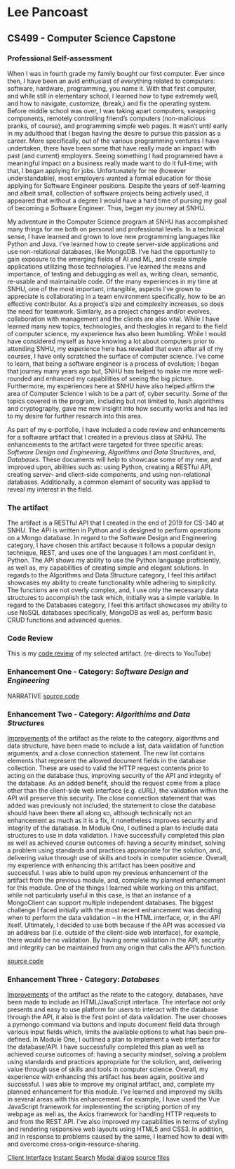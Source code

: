# Lee Pancoast

## CS499 - Computer Science Capstone


### Professional Self-assessment

When I was in fourth grade my family bought our first computer. Ever since then, I have been an avid enthusiast of everything related to computers: software, hardware, programming, you name it. With that first computer, and while still in elementary school, I learned how to type extremely well, and how to navigate, customize, (break,) and fix the operating system. Before middle school was over, I was taking apart computers, swapping components, remotely controlling friend’s computers (non-malicious pranks, of course), and programming simple web pages. It wasn’t until early in my adulthood that I began having the desire to pursue this passion as a career. More specifically, out of the various programming ventures I have undertaken, there have been some that have really made an impact with past (and current) employers. Seeing something I had programmed have a meaningful impact on a business really made want to do it full-time; with that, I began applying for jobs. Unfortunately for me (however understandable), most employers wanted a formal education for those applying for Software Engineer positions. Despite the years of self-learning and albeit small, collection of software projects being actively used, it appeared that without a degree I would have a hard time of pursing my goal of becoming a Software Engineer. Thus, began my journey at SNHU.

My adventure in the Computer Science program at SNHU has accomplished many things for me both on personal and professional levels. In a technical sense, I have learned and grown to love new programming languages like Python and Java. I’ve learned how to create server-side applications and use non-relational databases, like MongoDB. I’ve had the opportunity to gain exposure to the emerging fields of AI and ML, and create simple applications utilizing those technologies. I’ve learned the means and importance, of testing and debugging as well as, writing clean, semantic, re-usable and maintainable code. Of the many experiences in my time at SNHU, one of the most important, intangible, aspects I’ve grown to appreciate is collaborating in a team environment specifically, how to be an effective contributor. As a project’s size and complexity increases, so does the need for teamwork. Similarly, as a project changes and/or evolves, collaboration with management and the clients are also vital. While I have learned many new topics, technologies, and theologies in regard to the field of computer science, my experience has also been humbling. While I would have considered myself as have knowing a lot about computers prior to attending SNHU, my experience here has revealed that even after all of my courses, I have only scratched the surface of computer science.  I’ve come to learn, that being a software engineer is a process of evolution; I began that journey many years ago but, SNHU has helped to make me more well-rounded and enhanced my capabilities of seeing the big picture. Furthermore, my experiences here at SNHU have also helped affirm the area of Computer Science I wish to be a part of, cyber security. Some of the topics covered in the program, including but not limited to, hash algorithms and cryptography, gave me new insight into how security works and has led to my desire for further research into this area.

As part of my e-portfolio, I have included a code review and enhancements for a software artifact that I created in a previous class at SNHU. The enhancements to the artifact were targeted for three specific areas: _Software Design and Engineering_, _Algorithms and Data Structures_, and, _Databases_. These documents will help to showcase some of my new, and improved upon, abilities such as: using Python, creating a RESTful API, creating server- and client-side components, and using non-relational databases. Additionally, a common element of security was applied to reveal my interest in the field.


### The artifact

The artifact is a RESTful API that I created in the end of 2019 for CS-340 at SNHU. The API is written in Python and is designed to perform operations on a Mongo database. In regard to the Software Design and Engineering category, I have chosen this artifact because it follows a popular design technique, REST, and uses one of the languages I am most confident in, Python. The API shows my ability to use the Python language proficiently, as well as, my capabilities of creating simple and elegant solutions. In regards to the Algorithms and Data Structure category, I feel this artifact showcases my ability to create functionality while adhering to simplicity. The functions are not overly complex, and, I use only the necessary data structures to accomplish the task which, initially was a simple variable. In regard to the Databases category, I feel this artifact showcases my ability to use NoSQL databases specifically, MongoDB as well as, perform basic CRUD functions and advanced queries.

### Code Review
This is my [code review](https://youtu.be/IXFesAuqato) of my selected artifact. (re-directs to YouTube)

### Enhancement One - Category: _Software Design and Engineering_
NARRATIVE
[source code](source/api/enhancedFinalREST.py)

### Enhancement Two - Category: _Algorithims and Data Structures_
[Improvements](source/api/enhancedFinalREST.py) of the artifact as the relate to the category, algorithms and data structure, have been made to include a list, data validation of function arguments, and a close connection statement. The new list contains elements that represent the allowed document fields in the database collection. These are used to valid the HTTP request contents prior to acting on the database thus, improving security of the API and integrity of the database. As an added benefit, should the request come from a place other than the client-side web interface (e.g. cURL), the validation within the API will preserve this security. The close connection statement that was added was previously not included; the statement to close the database should have been there all along so, although technically not an enhancement as much as it is a fix, it nonetheless improves security and integrity of the database. In Module One, I outlined a plan to include data structures to use in data validation. I have successfully completed this plan as well as achieved course outcomes of: having a security mindset, solving a problem using standards and practices appropriate for the solution, and, delivering value through use of skills and tools in computer science.
Overall, my experience with enhancing this artifact has been positive and successful. I was able to build upon my previous enhancement of the artifact from the previous module, and, complete my planned enhancement for this module. One of the things I learned while working on this artifact, while not particularly useful in this case, is that an instance of a MongoClient can support multiple independent databases. The biggest challenge I faced initially with the most recent enhancement was deciding when to perform the data validation – in the HTML interface, or, in the API itself. Ultimately, I decided to use both because if the API was accessed via an address bar (i.e. outside of the client-side web interface), for example, there would be no validation. By having some validation in the API, security and integrity can be maintained from any origin that calls the API’s function.

[source code](source/api/enhancedFinalREST.py)

### Enhancement Three - Category: _Databases_
[Improvements](source/html/index.html) of the artifact as the relate to the category, databases, have been made to include an HTML/JavaScript interface. The interface not only presents and easy to use platform for users to interact with the database through the API, it also is the first point of data validation. The user chooses a pymongo command via buttons and inputs document field data through various input fields which, limits the available options to what has been pre-defined. In Module One, I outlined a plan to implement a web interface for the database/API. I have successfully completed this plan as well as achieved course outcomes of: having a security mindset, solving a problem using standards and practices appropriate for the solution, and, delivering value through use of skills and tools in computer science.
Overall, my experience with enhancing this artifact has been again, positive and successful. I was able to improve my original artifact, and, complete my planned enhancement for this module. I’ve learned and improved my skills in several areas with this enhancement. For example, I have used the Vue JavaScript framework for implementing the scripting portion of my webpage as well as, the Axios framework for handling HTTP requests to and from the REST API. I’ve also improved my capabilities in terms of styling and rendering responsive web layouts using HTML5 and CSS3. In addition, and in response to problems caused by the same, I learned how to deal with and overcome cross-origin-resource-sharing.

[Client Interface](img/client-interface/main.png)
[Instant Search](img/client-interface/search.png)
[Modal dialog](img/client-interface/update.png)
[source files](source/) 

